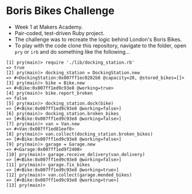 # Boris Bikes Challenge

* Week 1 at Makers Academy.
* Pair-coded, test-driven Ruby project.
* The challenge was to recreate the logic behind London's Boris Bikes.
* To play with the code clone this repository, navigate to the folder, open `pry` or `irb` and do something like the following...

```  
[1] pry(main)> require './lib/docking_station.rb'  
=> true  
[2] pry(main)> docking_station = DockingStation.new  
=> #<DockingStation:0x007ff1ec0282b8 @capacity=20, @stored_bikes=[]>  
[3] pry(main)> bike = Bike.new  
=> #<Bike:0x007ff1ed9c93e8 @working=true>  
[4] pry(main)> bike.report_broken  
=> false  
[5] pry(main)> docking_station.dock(bike)  
=> [#<Bike:0x007ff1ed9c93e8 @working=false>]  
[6] pry(main)> docking_station.broken_bikes  
=> [#<Bike:0x007ff1ed9c93e8 @working=false>]  
[7] pry(main)> van = Van.new  
=> #<Van:0x007ff1ed81eef8>  
[8] pry(main)> van.collect(docking_station.broken_bikes)  
=> [#<Bike:0x007ff1ed9c93e8 @working=false>]  
[9] pry(main)> garage = Garage.new  
=> #<Garage:0x007ff1ed9f2400>  
[10] pry(main)> garage.receive_delivery(van.delivery)  
=> [#<Bike:0x007ff1ed9c93e8 @working=false>]  
[11] pry(main)> garage.fix_bikes  
=> [#<Bike:0x007ff1ed9c93e8 @working=true>]  
[12] pry(main)> van.collect(garage.mended_bikes)  
=> [#<Bike:0x007ff1ed9c93e8 @working=true>]  
[13] pry(main)>
```
